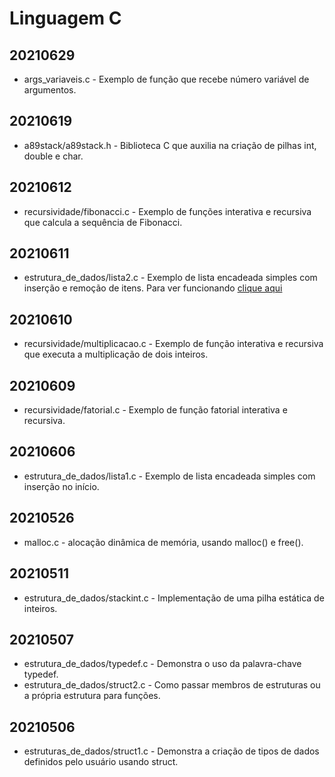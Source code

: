 # Linguagem C
## 20210629
- args_variaveis.c - Exemplo de função que recebe número variável de argumentos.
## 20210619
- a89stack/a89stack.h - Biblioteca C que auxilia na criação de pilhas int, double e char.
## 20210612
- recursividade/fibonacci.c - Exemplo de funções interativa e recursiva que calcula a sequência de Fibonacci.
## 20210611
- estrutura_de_dados/lista2.c - Exemplo de lista encadeada simples com inserção e remoção de itens. Para ver funcionando <a href="https://youtu.be/W6YaSkA2ecI">clique aqui</a>
## 20210610
- recursividade/multiplicacao.c - Exemplo de função interativa e recursiva que executa a multiplicação de dois inteiros.
## 20210609
- recursividade/fatorial.c - Exemplo de função fatorial interativa e recursiva.
## 20210606
- estrutura_de_dados/lista1.c - Exemplo de lista encadeada simples com inserção no início.
## 20210526
- malloc.c - alocação dinâmica de memória, usando malloc() e free().
## 20210511
- estrutura_de_dados/stackint.c - Implementação de uma pilha estática de inteiros.
## 20210507
- estrutura_de_dados/typedef.c - Demonstra o uso da palavra-chave typedef.
- estrutura_de_dados/struct2.c - Como passar membros de estruturas ou a própria estrutura para funções.
## 20210506
- estruturas_de_dados/struct1.c - Demonstra a criação de tipos de dados definidos pelo usuário usando struct.

